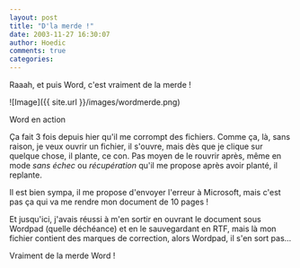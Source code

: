 ```yaml
---
layout: post
title: "D'la merde !"
date: 2003-11-27 16:30:07
author: Hoedic
comments: true
categories: 
---
```



Raaah, et puis Word, c'est vraiment de la merde !

![Image]({{ site.url }}/images/wordmerde.png)
<div class="photoattrib">Word en action</div>



Ça fait 3 fois depuis hier qu'il me corrompt des fichiers. Comme ça, là, sans raison, je veux ouvrir un fichier, il s'ouvre, mais dès que je clique sur quelque chose, il plante, ce con. Pas moyen de le rouvrir après, même en mode *sans échec* ou *récupération* qu'il me propose après avoir planté, il replante.

Il est bien sympa, il me propose d'envoyer l'erreur à Microsoft, mais c'est pas ça qui va me rendre mon document de 10 pages !

Et jusqu'ici, j'avais réussi à m'en sortir en ouvrant le document sous Wordpad (quelle déchéance) et en le sauvegardant en RTF, mais là mon fichier contient des marques de correction, alors Wordpad, il s'en sort pas...

Vraiment de la merde Word !